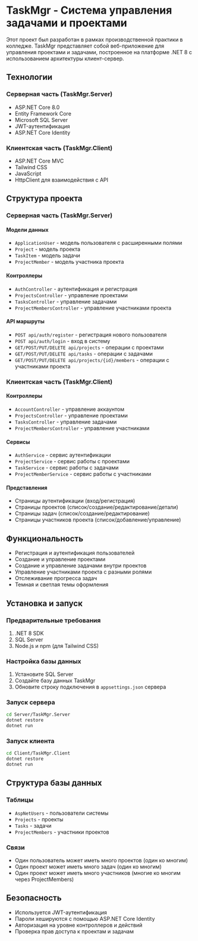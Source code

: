 # TaskMgr - Система управления задачами и проектами

Этот проект был разработан в рамках производственной практики в колледже. TaskMgr представляет собой веб-приложение для управления проектами и задачами, построенное на платформе .NET 8 с использованием архитектуры клиент-сервер.

## Технологии

### Серверная часть (TaskMgr.Server)
- ASP.NET Core 8.0
- Entity Framework Core
- Microsoft SQL Server
- JWT-аутентификация
- ASP.NET Core Identity

### Клиентская часть (TaskMgr.Client)
- ASP.NET Core MVC
- Tailwind CSS
- JavaScript
- HttpClient для взаимодействия с API

## Структура проекта

### Серверная часть (TaskMgr.Server)

#### Модели данных
- `ApplicationUser` - модель пользователя с расширенными полями
- `Project` - модель проекта
- `TaskItem` - модель задачи
- `ProjectMember` - модель участника проекта

#### Контроллеры
- `AuthController` - аутентификация и регистрация
- `ProjectsController` - управление проектами
- `TasksController` - управление задачами
- `ProjectMembersController` - управление участниками проекта

#### API маршруты
- `POST api/auth/register` - регистрация нового пользователя
- `POST api/auth/login` - вход в систему
- `GET/POST/PUT/DELETE api/projects` - операции с проектами
- `GET/POST/PUT/DELETE api/tasks` - операции с задачами
- `GET/POST/PUT/DELETE api/projects/{id}/members` - операции с участниками проекта

### Клиентская часть (TaskMgr.Client)

#### Контроллеры
- `AccountController` - управление аккаунтом
- `ProjectsController` - управление проектами
- `TasksController` - управление задачами
- `ProjectMembersController` - управление участниками

#### Сервисы
- `AuthService` - сервис аутентификации
- `ProjectService` - сервис работы с проектами
- `TaskService` - сервис работы с задачами
- `ProjectMemberService` - сервис работы с участниками

#### Представления
- Страницы аутентификации (вход/регистрация)
- Страницы проектов (список/создание/редактирование/детали)
- Страницы задач (список/создание/редактирование)
- Страницы участников проекта (список/добавление/управление)

## Функциональность

- Регистрация и аутентификация пользователей
- Создание и управление проектами
- Создание и управление задачами внутри проектов
- Управление участниками проекта с разными ролями
- Отслеживание прогресса задач
- Темная и светлая темы оформления

## Установка и запуск

### Предварительные требования
1. .NET 8 SDK
2. SQL Server
3. Node.js и npm (для Tailwind CSS)

### Настройка базы данных
1. Установите SQL Server
2. Создайте базу данных TaskMgr
3. Обновите строку подключения в `appsettings.json` сервера

### Запуск сервера
```bash
cd Server/TaskMgr.Server
dotnet restore
dotnet run
```

### Запуск клиента
```bash
cd Client/TaskMgr.Client
dotnet restore
dotnet run
```

## Структура базы данных

### Таблицы
- `AspNetUsers` - пользователи системы
- `Projects` - проекты
- `Tasks` - задачи
- `ProjectMembers` - участники проектов

### Связи
- Один пользователь может иметь много проектов (один ко многим)
- Один проект может иметь много задач (один ко многим)
- Один проект может иметь много участников (многие ко многим через ProjectMembers)

## Безопасность

- Используется JWT-аутентификация
- Пароли хешируются с помощью ASP.NET Core Identity
- Авторизация на уровне контроллеров и действий
- Проверка прав доступа к проектам и задачам